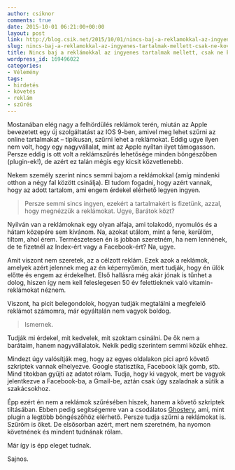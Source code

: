 ```yaml
---
author: csiknor
comments: true
date: 2015-10-01 06:21:00+00:00
layout: post
link: http://blog.csik.net/2015/10/01/nincs-baj-a-reklamokkal-az-ingyenes-tartalmak-mellett-csak-ne-kovessenek/
slug: nincs-baj-a-reklamokkal-az-ingyenes-tartalmak-mellett-csak-ne-kovessenek
title: Nincs baj a reklámokkal az ingyenes tartalmak mellett, csak ne kövessenek
wordpress_id: 169496022
categories:
- Vélemény
tags:
- hirdetés
- követés
- reklám
- szűrés
---
```


Mostanában elég nagy a felhördülés reklámok terén, miután az Apple bevezetett egy új szolgáltatást az IOS 9-ben, amivel meg lehet szűrni az online tartalmakat – tipikusan, szűrni lehet a reklámokat. Eddig ugye ilyen nem volt, hogy egy nagyvállalat, mint az Apple nyíltan ilyet támogasson. Persze eddig is ott volt a reklámszűrés lehetősége minden böngészőben (plugin-ek!), de azért ez talán mégis egy kicsit közvetlenebb.

Nekem személy szerint nincs semmi bajom a reklámokkal (amíg mindenki otthon a négy fal között csinálja). El tudom fogadni, hogy azért vannak, hogy az adott tartalom, ami engem érdekel elérhető legyen ingyen.


<blockquote>Persze semmi sincs ingyen, ezekért a tartalmakért is fizetünk, azzal, hogy megnézzük a reklámokat. Ugye, Barátok közt?</blockquote>


Nyilván van a reklámoknak egy olyan alfaja, ami tolakodó, nyomulós és a hátam közepére sem kívánom. Na, azokat utálom, mint a fene, kerülöm, tiltom, ahol érem. Természetesen én is jobban szeretném, ha nem lennének, de te fizetnél az Index-ért vagy a Facebook-ért? Na, ugye.

Amit viszont nem szeretek, az a célzott reklám. Ezek azok a reklámok, amelyek azért jelennek meg az én képernyőmön, mert tudják, hogy én ülök előtte és engem az érdekelhet. Első hallásra még akár jónak is tűnhet a dolog, hiszen így nem kell feleslegesen 50 év felettieknek való vitamin-reklámokat néznem.

Viszont, ha picit belegondolok, hogyan tudják megtalálni a megfelelő reklámot számomra, már egyáltalán nem vagyok boldog.


<blockquote>Ismernek.</blockquote>


Tudják mi érdekel, mit kedvelek, mit szoktam csinálni. De ők nem a barátaim, hanem nagyvállalatok. Nekik pedig szerintem semmi közük ehhez.

Mindezt úgy valósítják meg, hogy az egyes oldalakon pici apró követő szkriptek vannak elhelyezve. Google statisztika, Facebook lájk gomb, stb. Mind titokban gyűjti az adatot rólam. Tudja, hogy ki vagyok, mert be vagyok jelentkezve a Facebook-ba, a Gmail-be, aztán csak úgy szaladnak a sütik a szakácsokhoz.

Épp ezért én nem a reklámok szűrésében hiszek, hanem a követő szkriptek tiltásában. Ebben pedig segítségemre van a csodálatos [Ghostery](https://www.ghostery.com/en/), ami, mint plugin a legtöbb böngészőhöz elérhető. Persze tudja szűrni a reklámokat is. Szűröm is őket. De elsősorban azért, mert nem szeretném, ha nyomon követnének és mindent tudnának rólam.

Már így is épp eleget tudnak.

Sajnos.
